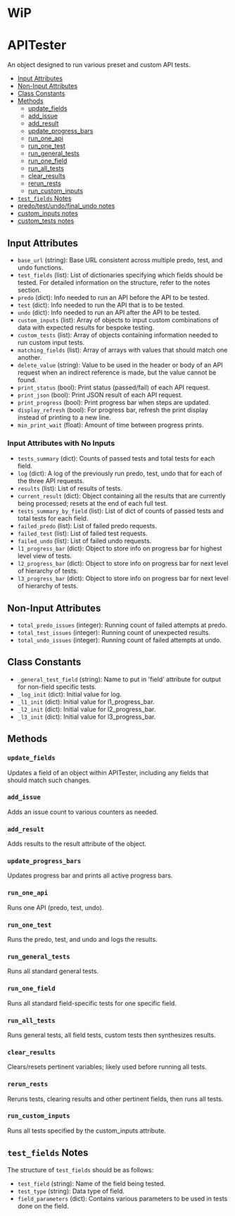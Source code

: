 # WiP

# APITester

An object designed to run various preset and custom API tests.

- [Input Attributes](#input-attributes)
- [Non-Input Attributes](#non-input-attributes)
- [Class Constants](#class-constants)
- [Methods](#methods)
  - [update_fields](#update_fields)
  - [add_issue](#add_issue)
  - [add_result](#add_result)
  - [update_progress_bars](#update_progress_bars)
  - [run_one_api](#run_one_api)
  - [run_one_test](#run_one_test)
  - [run_general_tests](#run_general_tests)
  - [run_one_field](#run_one_field)
  - [run_all_tests](#run_all_tests)
  - [clear_results](#clear_results)
  - [rerun_rests](#rerun_rests)
  - [run_custom_inputs](#run_custom_inputs)
- [`test_fields` Notes](#test_fields_notes)
- [predo/test/undo/final_undo notes](#predotestundofinal_undo-notes)
- [custom_inputs notes](#custom_inputs-notes)
- [custom_tests notes](#custom_tests-notes)

## Input Attributes

- `base_url` (string): Base URL consistent across multiple predo, test, and undo functions.
- `test_fields` (list): List of dictionaries specifying which fields should be tested. For detailed information on the structure, refer to the notes section.
- `predo` (dict): Info needed to run an API before the API to be tested.
- `test` (dict): Info needed to run the API that is to be tested.
- `undo` (dict): Info needed to run an API after the API to be tested.
- `custom_inputs` (list): Array of objects to input custom combinations of data with expected results for bespoke testing.
- `custom_tests` (list): Array of objects containing information needed to run custom input tests.
- `matching_fields` (list): Array of arrays with values that should match one another.
- `delete_value` (string): Value to be used in the header or body of an API request when an indirect reference is made, but the value cannot be found.
- `print_status` (bool): Print status (passed/fail) of each API request.
- `print_json` (bool): Print JSON result of each API request.
- `print_progress` (bool): Print progress bar when steps are updated.
- `display_refresh` (bool): For progress bar, refresh the print display instead of printing to a new line.
- `min_print_wait` (float): Amount of time between progress prints.

### Input Attributes with No Inputs

- `tests_summary` (dict): Counts of passed tests and total tests for each field.
- `log` (dict): A log of the previously run predo, test, undo that for each of the three API requests.
- `results` (list): List of results of tests.
- `current_result` (dict): Object containing all the results that are currently being processed; resets at the end of each full test.
- `tests_summary_by_field` (list): List of dict of counts of passed tests and total tests for each field.
- `failed_predo` (list): List of failed predo requests.
- `failed_test` (list): List of failed test requests.
- `failed_undo` (list): List of failed undo requests.
- `l1_progress_bar` (dict): Object to store info on progress bar for highest level view of tests.
- `l2_progress_bar` (dict): Object to store info on progress bar for next level of hierarchy of tests.
- `l3_progress_bar` (dict): Object to store info on progress bar for next level of hierarchy of tests.

## Non-Input Attributes

- `total_predo_issues` (integer): Running count of failed attempts at predo.
- `total_test_issues` (integer): Running count of unexpected results.
- `total_undo_issues` (integer): Running count of failed attempts at undo.

## Class Constants

- `_general_test_field` (string): Name to put in 'field' attribute for output for non-field specific tests.
- `_log_init` (dict): Initial value for log.
- `_l1_init` (dict): Initial value for l1_progress_bar.
- `_l2_init` (dict): Initial value for l2_progress_bar.
- `_l3_init` (dict): Initial value for l3_progress_bar.

## Methods

### `update_fields`

Updates a field of an object within APITester, including any fields that should match such changes.

### `add_issue`

Adds an issue count to various counters as needed.

### `add_result`

Adds results to the result attribute of the object.

### `update_progress_bars`

Updates progress bar and prints all active progress bars.

### `run_one_api`

Runs one API (predo, test, undo).

### `run_one_test`

Runs the predo, test, and undo and logs the results.

### `run_general_tests`

Runs all standard general tests.

### `run_one_field`

Runs all standard field-specific tests for one specific field.

### `run_all_tests`

Runs general tests, all field tests, custom tests then synthesizes results.

### `clear_results`

Clears/resets pertinent variables; likely used before running all tests.

### `rerun_rests`

Reruns tests, clearing results and other pertinent fields, then runs all tests.

### `run_custom_inputs`

Runs all tests specified by the custom_inputs attribute.

## `test_fields` Notes

The structure of `test_fields` should be as follows:
- `test_field` (string): Name of the field being tested.
- `test_type` (string): Data type of field.
- `field_parameters` (dict): Contains various parameters to be used in tests done on the field.
